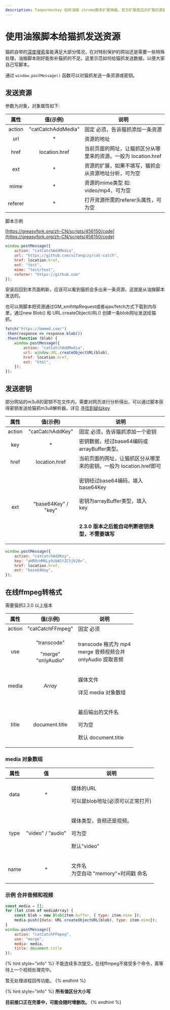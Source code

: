 ```yaml
---
description: Tampermonkey 俗称油猴 chrome脚本扩展神器。官方扩展商店对扩展的更新审核非常慢，油猴脚本也能快速编写和更新对特定网站的支持。
---
```


# 使用油猴脚本给猫抓发送资源

猫抓自带的[深度搜索](other.md#shen-du-sou-suo)虽能满足大部分情况，在对特别保护的网站还是需要一些特殊处理，油猴脚本刚好能弥补猫抓的不足。这里示范如何给猫抓发送数据，以便大家自己写脚本。

通过 `window.postMessage()` 函数可以对猫抓发送一条资源或密钥。

## 发送资源

参数为对象，对象属性如下:

|    属性   |        值(示例)       | 说明                                     |
| :-----: | :----------------: | -------------------------------------- |
|  action | "catCatchAddMedia" | 固定 必须，告诉猫抓添加一条资源                       |
|   url   |         \*         | 资源的地址                                  |
|   href  |    location.href   | 当前页面的网址，让猫抓区分从哪里来的资源。一般为 location.href |
|   ext   |         \*         | 资源的扩展，如果不填写，猫抓会从资源地址分析，可为空             |
|   mime  |         \*         | 资源的mime类型 如: video/mp4，可为空             |
| referer |         \*         | 打开资源所需的referer头属性，可为空                  |

脚本示例

[https://greasyfork.org/zh-CN/scripts/456150/code](https://greasyfork.org/zh-CN/scripts/456150/code)

```javascript
window.postMessage({
    action: "catCatchAddMedia",
    url: "https://github.com/xifangczy/cat-catch",
    href: location.href,
    ext: "test",
    mime: "test/text",
    referer: "https://github.com"
});
```

安装后回到本页面刷新，应该可以看到猫抓会多出来一条资源，这就是从油猴脚本发送的。

也可以用脚本把资源通过GM\_xmlhttpRequest或者ajax/fetch方式下载到内存里，通过new Blob() 和 URL.createObjectURL() 创建一条blob网址发送给猫抓。

```javascript
fetch("https://bmmmd.com/")
.then(response => response.blob())
.then(function (blob) {
    window.postMessage({
        action: "catCatchAddMedia",
        url: window.URL.createObjectURL(blob),
        href: location.href,
        ext: "html",
    });
});
```

## 发送密钥

部分网站的m3u8的密钥不在文件内，需要对网页进行分析得出，可以通过脚本获得密钥发送给猫抓m3u8解析器。详见 [寻找到疑似key](m3u8parse.md#maybekey)

|   属性   |        值(示例)        | 说明                                                                                                                         |
| :----: | :-----------------: | -------------------------------------------------------------------------------------------------------------------------- |
| action |   "catCatchAddKey"  | 固定 必须，告诉猫抓添加一个密钥                                                                                                           |
|   key  |          \*         | 密钥数据，经过base64编码或arrayBuffer类型。                                                                                             |
|  href  |    location.href    | 当前页面的网址，让猫抓区分从哪里来的密钥。一般为 location.href即可                                                                                   |
|   ext  | "base64Key" / "key" | <p>密钥经过base64编码，填入<br>base64Key<br><br>密钥为arrayBuffer类型，填入<br>key</p><p><br><strong>2.3.0 版本之后能自动判断密钥类型，不需要填写</strong></p> |

```javascript
window.postMessage({
    action: "catCatchAddKey",
    key: "aHR0cHM6Ly9ibW1tZC5jb20=",
    href: location.href,
    ext: "base64Key",
});
```

## 在线ffmpeg转格式

需要猫抓2.3.0 以上版本

|   属性   |                      值(示例)                      | 说明                                                         |
| :----: | :---------------------------------------------: | ---------------------------------------------------------- |
| action |                 "catCatchFFmpeg"                | 固定 必须                                                      |
|   use  | <p>"transcode"</p><p>"merge"<br>"onlyAudio"</p> | <p>transcode 格式为 mp4<br>merge 音频视频合并<br>onlyAudio 提取音频</p> |
|  media |                     _Array_                     | <p>媒体文件</p><p>详见 media 对象数组</p>                            |
|  title |                  document.title                 | <p>最后输出的文件名</p><p>可为空</p><p>默认 document.title</p>          |

### media 对象数组

|  属性  |         值         | 说明                                            |
| :--: | :---------------: | --------------------------------------------- |
| data |         \*        | <p>媒体的URL</p><p>可以是blob地址(必须可以正常打开)</p>       |
| type | "video" / "audio" | <p>媒体类型，音频还是视频。</p><p>可为空</p><p>默认"video"</p> |
| name |         \*        | <p>文件名<br>为空自动 "memory"+时间戳 命名<br></p>        |

### 示例 合并音频和视频

```javascript
const media = [];
for (let item of mediaArray) {
    const blob = new Blob(item.buffer, { type: item.mime });
    media.push({data: URL.createObjectURL(blob), type: item.mime});
}
window.postMessage({
    action: "catCatchFFmpeg",
    use: "merge",
    media: media,
    title: document.title
});
```

{% hint style="info" %}
不能连续多次提交，在线ffmpeg不接受多个命令，需等待上一个视频处理完毕。

暂无处理进程回传功能。
{% endhint %}

{% hint style="info" %}
**所有值区分大小写**

**目前接口正在完善中，可能会随时增删改。**
{% endhint %}
